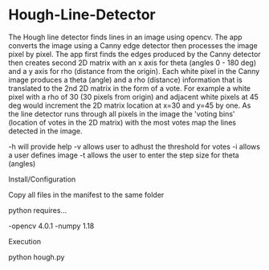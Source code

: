 # Hough-Line-Detector
The Hough line detector finds lines in an image using opencv. The app converts the image using a Canny edge detector then processes the image pixel by pixel. The app first finds the edges produced by the Canny detector then creates second 2D matrix with an x axis for theta (angles 0 - 180 deg) and a y axis for rho (distance from the origin). Each white pixel in the Canny image produces a theta (angle) and a rho (distance) information that is translated to the 2nd 2D matrix in the form of a vote. For example a white pixel with a rho of 30 (30 pixels from origin) and adjacent white pixels at 45 deg would increment the 2D matrix location at x=30 and y=45 by one. As the line detector runs through all pixels in the image the 'voting bins' (location of votes in the 2D matrix) with the most votes map the lines detected in the image. 

-h will provide help 
-v allows user to adhust the threshold for votes
-i allows a user defines image
-t allows the user to enter the step size for theta (angles)

Install/Configuration

Copy all files in the manifest to the same folder

python requires...

-opencv 4.0.1
-numpy 1.18

Execution

python hough.py
 
